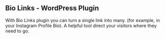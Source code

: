 ## Bio Links - WordPress Plugin

With Bio Links plugin you can turn a single link into many.  (for example, in your Instagram Profile Bio). A helpful tool direct your visitors where they need to go.
